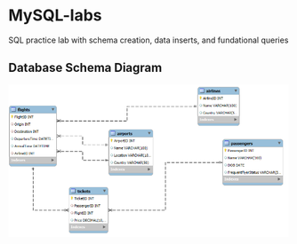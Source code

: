 # MySQL-labs
SQL practice lab with schema creation, data inserts, and fundational queries

## Database Schema Diagram

![FlightDB EER Diagram](err_diagram_flights.png.png)
